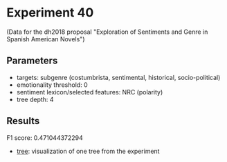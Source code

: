 Experiment 40
==============================================
(Data for the dh2018 proposal "Exploration of Sentiments and Genre in Spanish American Novels")

## Parameters

* targets: subgenre (costumbrista, sentimental, historical, socio-political)
* emotionality threshold: 0
* sentiment lexicon/selected features: NRC (polarity)
* tree depth: 4

## Results

F1 score: 0.471044372294
* [tree](tree): visualization of one tree from the experiment